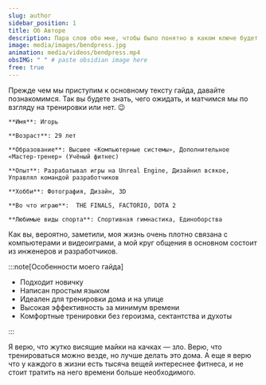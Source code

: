 ```yaml
---
slug: author
sidebar_position: 1
title: Об Авторе
description: Пара слов обо мне, чтобы было понятно в каком ключе будет гайд
image: media/images/bendpress.jpg
animation: media/videos/bendpress.mp4
obsIMG: " " # paste obsidian image here
free: true
---
```

Прежде чем мы приступим к основному тексту гайда, давайте познакомимся. Так вы будете знать, чего ожидать, и матчимся мы по взгляду на тренировки или нет. 😉

```Об Авторе
**Имя**: Игорь

**Возраст**: 29 лет

**Образование**: Высшее «Компьютерные системы», Дополнительное «Мастер-тренер» (Учёный фитнес)

**Опыт**: Разрабатывал игры на Unreal Engine, Дизайнил всякое, Управлял командой разработчиков

**Хобби**: Фотография, Дизайн, 3D 

**Во что играю**:  THE FINALS, FACTORIO, DOTA 2

**Любимые виды спорта**: Спортивная гимнастика, Единоборства
```


Как вы, вероятно, заметили, моя жизнь очень плотно связана с компьютерами и видеоиграми, а мой круг общения в основном состоит из инженеров и разработчиков. 

:::note[Особенности моего гайда]  

- Подходит новичку
- Написан простым языком
- Идеален для тренировки дома и на улице
- Высокая эффективность за минимум времени
- Комфортные тренировки без героизма, сектантства и духоты

:::

Я верю, что жутко висящие майки на качках — зло. Верю, что тренироваться можно везде, но лучше делать это дома. А еще я верю что у каждого в жизни есть тысяча вещей интереснее фитнеса, и не стоит тратить на него времени больше необходимого.


